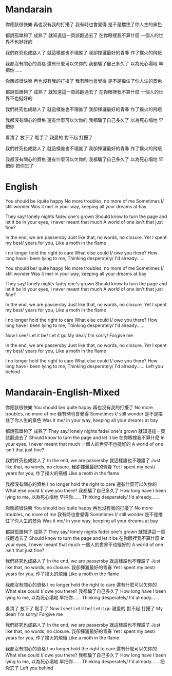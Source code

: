 # Mandarain
你應該很快樂
再也沒有我的打擾了
我有時也會覺得
是不是擋住了你人生的景色

都說孤單夠了 成熟了
就知道這一頁該翻過去了
在你眼裡我不算什麼
一個人的世界不也挺好的

我們終究也成路人了
就這樣誰也不理誰了
我卻揮灑最好的青春
作了撲火的飛蛾

我都沒有關心的資格
還有什麼可以欠你的
我都騙了自己多久了
以為死心塌地 早把你……

你應該很快樂
再也沒有我的打擾了
我有時也會覺得
是不是擋住了你人生的景色

都說孤單夠了 成熟了
就知道這一頁該翻過去了
在你眼裡我不算什麼
一個人的世界不也挺好的

我們終究也成路人了
就這樣誰也不理誰了
我卻揮灑最好的青春
作了撲火的飛蛾

我都沒有關心的資格
還有什麼可以欠你的
我都騙了自己多久了
以為死心塌地 早把你

看清了 放下了 鬆手了
親愛的 對不起 打擾了

我們終究也成路人了
就這樣誰也不理誰了
我卻揮灑最好的青春
作了撲火的飛蛾

我都沒有關心的資格
還有什麼可以欠你的
我都騙了自己多久了
以為死心塌地 早把你
把你忘了

# English
You should be /quite happy
No more troubles, no more of me
Sometimes I/ still wonder
Was it me/ in your way, keeping all your dreams at bay

They say/ lonely nights fade/ one's grown
Should know to turn the page and let it be
In your eyes, I never meant that much
A world of one isn't that just fine?

In the end, we are passersby
Just like that, no words, no closure.
Yet I spent my best/ years for you,
Like a moth in the flame

I no longer hold the right to care
What else could I/ owe you there?
How long have I been lying to me,
Thinking desperately/ I'd already......

You should be/ quite happy
No more troubles, no more of me
Sometimes I/ still wonder
Was it me/ in your way, keeping all your dreams at bay

They say/ lonely nights fade/ one's grown
Should know to turn the page and let it be
In your eyes, I never meant that much
A world of one isn't that just fine?

In the end, we are passersby
Just like that, no words, no closure.
Yet I spent my best/ years for you,
Like a moth in the flame

I no longer hold the right to care
What else could I/ owe you there?
How long have I been lying to me,
Thinking desperately/ I'd already......

Now I see/ Let it be/ Let it go
My dear/ I'm sorry/ Forgive me

In the end, we are passersby
Just like that, no words, no closure.
Yet I spent my best/ years for you,
Like a moth in the flame

I no longer hold the right to care
What else could I/ owe you there?
How long have I been lying to me,
Thinking desperately/ I'd already......
Left you behind

# Mandarain-English-Mixed
你應該很快樂
You should be/ quite happy
再也沒有我的打擾了
No more troubles, no more of me
我有時也會覺得
Sometimes I/ still wonder
是不是擋住了你人生的景色
Was it me/ in your way, keeping all your dreams at bay

都說孤單夠了 成熟了
They say/ lonely nights fade/ one's grown
就知道這一頁該翻過去了
Should know to turn the page and let it be
在你眼裡我不算什麼
In your eyes, I never meant that much
一個人的世界不也挺好的
A world of one isn't that just fine?

我們終究也成路人了
In the end, we are passersby
就這樣誰也不理誰了
Just like that, no words, no closure.
我卻揮灑最好的青春
Yet I spent my best/ years for you,
作了撲火的飛蛾
Like a moth in the flame

我都沒有關心的資格
I no longer hold the right to care
還有什麼可以欠你的
What else could I/ owe you there?
我都騙了自己多久了
How long have I been lying to me,
以為死心塌地 早把你……
Thinking desperately/ I'd already......

你應該很快樂
You should be/ quite happy
再也沒有我的打擾了
No more troubles, no more of me
我有時也會覺得
Sometimes I/ still wonder
是不是擋住了你人生的景色
Was it me/ in your way, keeping all your dreams at bay

都說孤單夠了 成熟了
They say/ lonely nights fade/ one's grown
就知道這一頁該翻過去了
Should know to turn the page and let it be
在你眼裡我不算什麼
In your eyes, I never meant that much
一個人的世界不也挺好的
A world of one isn't that just fine?

我們終究也成路人了
In the end, we are passersby
就這樣誰也不理誰了
Just like that, no words, no closure.
我卻揮灑最好的青春
Yet I spent my best/ years for you,
作了撲火的飛蛾
Like a moth in the flame

我都沒有關心的資格
I no longer hold the right to care
還有什麼可以欠你的
What else could I/ owe you there?
我都騙了自己多久了
How long have I been lying to me,
以為死心塌地 早把你……
Thinking desperately/ I'd already......

看清了 放下了 鬆手了
Now I see/ Let it be/ Let it go
親愛的 對不起 打擾了
My dear/ I'm sorry/ Forgive me


我們終究也成路人了
In the end, we are passersby
就這樣誰也不理誰了
Just like that, no words, no closure.
我卻揮灑最好的青春
Yet I spent my best/ years for you,
作了撲火的飛蛾
Like a moth in the flame

我都沒有關心的資格
I no longer hold the right to care
還有什麼可以欠你的
What else could I/ owe you there?
我都騙了自己多久了
How long have I been lying to me,
以為死心塌地 早把你……
Thinking desperately/ I'd already......
把你忘了
Left you behind